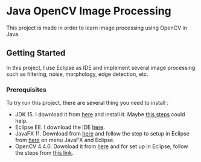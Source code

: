 # Java OpenCV Image Processing
This project is made in order to learn image processing using OpenCV in Java.
## Getting Started
In this project, I use Eclipse as IDE and implement several image processing such as filtering, noise, morphology, edge detection, etc.
### Prerequisites
To try run this project, there are several thing you need to install :
* JDK 15. I download it from [here](https://www.oracle.com/java/technologies/javase-jdk15-downloads.html) and install it. Maybe [this steps](https://docs.oracle.com/en/java/javase/11/install/installation-jdk-microsoft-windows-platforms.html#GUID-DAF345BA-B3E7-4CF2-B87A-B6662D691840) could help.
* Eclipse EE. I download the IDE [here](https://www.eclipse.org/downloads/packages/).
* JavaFX 11. Download from [here](https://gluonhq.com/products/javafx/) and follow the step to setup in Eclipse from [here](https://openjfx.io/openjfx-docs/) on menu JavaFX and Eclipse.
* OpenCV 4.4.0. Download it from [here](https://opencv.org/opencv-4-4-0/) and for set up in Eclipse, follow the steps from [this link](https://docs.opencv.org/master/d1/d0a/tutorial_java_eclipse.html).
